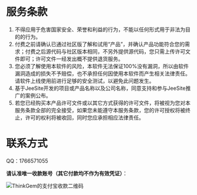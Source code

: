 # 服务条款

1. 不得应用于危害国家安全、荣誉和利益的行为，不能以任何形式用于非法为目的的行为。
2. 付费之前请确认已通过社区版了解和试用“产品”，并确认产品功能符合您的需求；付费之后源代码与社区版本相同，不另外提供源代码，您只需上传许可文件即可；许可文件一经发出概不提供退货服务。
3. 您必须了解使用本软件的风险，本软件无法保证100%没有漏洞，所以由软件漏洞造成的损失不予赔偿，也不承担任何因使用本软件而产生相关法律责任。请软件上线使用前进行足够的安全测试，以避免此问题发生。
4. 基于JeeSite开发的项目或产品名称以及公司名称，同意支持和参与JeeSite推广的案例公布。
5. 若您已经购买本产品许可文件或以其它方式获得的许可文件，将被视为您对本服务条款全部的完全接受，如果您未能遵守本服务条款，您的许可授权将被终止，许可的权利将被收回，同时您应承担相应法律责任。

# 联系方式

QQ：1766571055

**请认准唯一收款账号（其它付款均不作为有效凭证）**：

![ThinkGem的支付宝收款二维码](https://static.oschina.net/uploads/img/201803/16112020_sFWX.jpg "ThinkGem的支付宝收款二维码")
